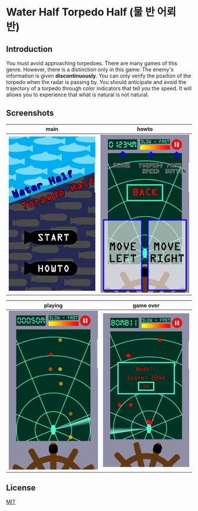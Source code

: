 # Water Half Torpedo Half (물 반 어뢰 반)

## Introduction

You must avoid approaching torpedoes. There are many games of this genre. However, there is a distinction only in this game: The enemy's information is given **discontinuously**. You can only verify the position of the torpedo when the radar is passing by. You should anticipate and avoid the trajectory of a torpedo through color indicators that tell you the speed. It will allows you to experience that what is natural is not natural.


## Screenshots

main | howto
:-------------------------:|:-------------------------:
![](./doc/images/main.jpg) | ![](./doc/images/howto.jpg)

playing | game over
:-------------------------:|:-------------------------:
![](./doc/images/play.jpg) | ![](./doc/images/end.jpg)

## License

[MIT](https://github.com/ialy1595/Water-Half-Torpedo-Half/blob/master/LICENSE)
